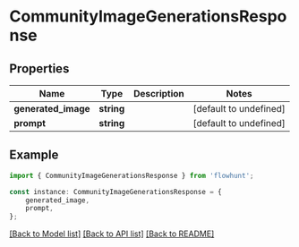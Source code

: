 # CommunityImageGenerationsResponse


## Properties

Name | Type | Description | Notes
------------ | ------------- | ------------- | -------------
**generated_image** | **string** |  | [default to undefined]
**prompt** | **string** |  | [default to undefined]

## Example

```typescript
import { CommunityImageGenerationsResponse } from 'flowhunt';

const instance: CommunityImageGenerationsResponse = {
    generated_image,
    prompt,
};
```

[[Back to Model list]](../README.md#documentation-for-models) [[Back to API list]](../README.md#documentation-for-api-endpoints) [[Back to README]](../README.md)
